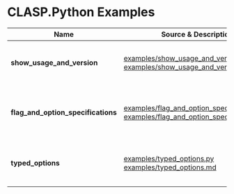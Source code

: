 # CLASP.Python Examples

|Name|Source & Description|Summary|
|---|---|---|
|**show_usage_and_version**|[examples/show_usage_and_version.py](/examples/show_usage_and_version.py)<br/>[examples/show_usage_and_version.md](/examples/show_usage_and_version.md)|Simple example supporting ```--help``` and ```--version```|
|**flag_and_option_specifications**|[examples/flag_and_option_specifications.py](/examples/flag_and_option_specifications.py)<br/>[examples/flag_and_option_specifications.md](/examples/flag_and_option_specifications.md)|Example illustrating various kinds of *flag* and *option* specifications|
|**typed_options**|[examples/typed_options.py](/examples/typed_options.py)<br/>[examples/typed_options.md](/examples/typed_options.md)|Example illustrating specifying types for option values|

